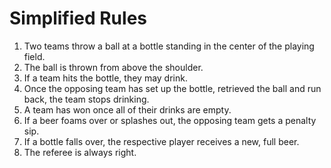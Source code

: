 # Simplified Rules

1. Two teams throw a ball at a bottle standing in the center of the playing field.
2. The ball is thrown from above the shoulder. 
3. If a team hits the bottle, they may drink.
4. Once the opposing team has set up the bottle, retrieved the ball and run back, the team stops drinking.
5. A team has won once all of their drinks are empty.
6. If a beer foams over or splashes out, the opposing team gets a penalty sip.
7. If a bottle falls over, the respective player receives a new, full beer.
8. The referee is always right.